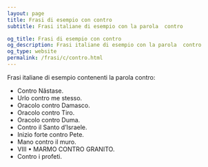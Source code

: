 ```yaml
---
layout: page
title: Frasi di esempio con contro 
subtitle: Frasi italiane di esempio con la parola  contro

og_title: Frasi di esempio con contro 
og_description: Frasi italiane di esempio con la parola  contro
og_type: website
permalink: /frasi/c/contro.html
---
```


Frasi italiane di esempio contenenti la parola contro:


- Contro Năstase.
- Urlo contro me stesso.
- Oracolo contro Damasco.
- Oracolo contro Tiro.
- Oracolo contro Duma.
- Contro il Santo d’Israele.
- Inizio forte contro Pete.
- Mano contro il muro.
- VIII • MARMO CONTRO GRANITO.
- Contro i profeti.

